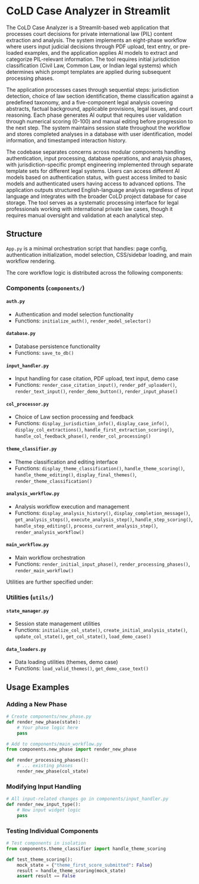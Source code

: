 # CoLD Case Analyzer in Streamlit

The CoLD Case Analyzer is a Streamlit-based web application that processes court decisions for private international law (PIL) content extraction and analysis. The system implements an eight-phase workflow where users input judicial decisions through PDF upload, text entry, or pre-loaded examples, and the application applies AI models to extract and categorize PIL-relevant information. The tool requires initial jurisdiction classification (Civil Law, Common Law, or Indian legal systems) which determines which prompt templates are applied during subsequent processing phases.

The application processes cases through sequential steps: jurisdiction detection, choice of law section identification, theme classification against a predefined taxonomy, and a five-component legal analysis covering abstracts, factual background, applicable provisions, legal issues, and court reasoning. Each phase generates AI output that requires user validation through numerical scoring (0-100) and manual editing before progression to the next step. The system maintains session state throughout the workflow and stores completed analyses in a database with user identification, model information, and timestamped interaction history.

The codebase separates concerns across modular components handling authentication, input processing, database operations, and analysis phases, with jurisdiction-specific prompt engineering implemented through separate template sets for different legal systems. Users can access different AI models based on authentication status, with guest access limited to basic models and authenticated users having access to advanced options. The application outputs structured English-language analysis regardless of input language and integrates with the broader CoLD project database for case storage. The tool serves as a systematic processing interface for legal professionals working with international private law cases, though it requires manual oversight and validation at each analytical step.

## Structure

`App.py` is a minimal orchestration script that handles: page config, authentication initialization, model selection, CSS/sidebar loading, and main workflow rendering.

The core workflow logic is distributed across the following components:

### Components (`components/`)

#### `auth.py`
- Authentication and model selection functionality
- Functions: `initialize_auth()`, `render_model_selector()`

#### `database.py`  
- Database persistence functionality
- Functions: `save_to_db()`

#### `input_handler.py`
- Input handling for case citation, PDF upload, text input, demo case
- Functions: `render_case_citation_input()`, `render_pdf_uploader()`, `render_text_input()`, `render_demo_button()`, `render_input_phase()`

#### `col_processor.py`
- Choice of Law section processing and feedback
- Functions: `display_jurisdiction_info()`, `display_case_info()`, `display_col_extractions()`, `handle_first_extraction_scoring()`, `handle_col_feedback_phase()`, `render_col_processing()`

#### `theme_classifier.py`
- Theme classification and editing interface
- Functions: `display_theme_classification()`, `handle_theme_scoring()`, `handle_theme_editing()`, `display_final_themes()`, `render_theme_classification()`

#### `analysis_workflow.py`
- Analysis workflow execution and management
- Functions: `display_analysis_history()`, `display_completion_message()`, `get_analysis_steps()`, `execute_analysis_step()`, `handle_step_scoring()`, `handle_step_editing()`, `process_current_analysis_step()`, `render_analysis_workflow()`

#### `main_workflow.py`
- Main workflow orchestration
- Functions: `render_initial_input_phase()`, `render_processing_phases()`, `render_main_workflow()`

Utilities are further specified under:

### Utilities (`utils/`)

#### `state_manager.py`
- Session state management utilities
- Functions: `initialize_col_state()`, `create_initial_analysis_state()`, `update_col_state()`, `get_col_state()`, `load_demo_case()`

#### `data_loaders.py`
- Data loading utilities (themes, demo case)
- Functions: `load_valid_themes()`, `get_demo_case_text()`

## Usage Examples

### Adding a New Phase
```python
# Create components/new_phase.py
def render_new_phase(state):
    # Your phase logic here
    pass

# Add to components/main_workflow.py
from components.new_phase import render_new_phase

def render_processing_phases():
    # ... existing phases
    render_new_phase(col_state)
```

### Modifying Input Handling
```python
# All input-related changes go in components/input_handler.py
def render_new_input_type():
    # New input widget logic
    pass
```

### Testing Individual Components
```python
# Test components in isolation
from components.theme_classifier import handle_theme_scoring

def test_theme_scoring():
    mock_state = {"theme_first_score_submitted": False}
    result = handle_theme_scoring(mock_state)
    assert result == False
```